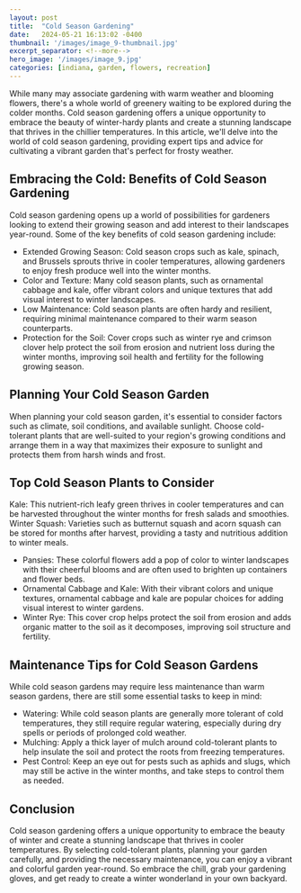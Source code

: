 ```yaml
---
layout: post
title:  "Cold Season Gardening"
date:   2024-05-21 16:13:02 -0400
thumbnail: '/images/image_9-thumbnail.jpg'
excerpt_separator: <!--more-->
hero_image: '/images/image_9.jpg'
categories: [indiana, garden, flowers, recreation]
---
```

While many may associate gardening with warm weather and blooming flowers, there's a whole world of greenery waiting to be explored during the colder months. <!--more-->Cold season gardening offers a unique opportunity to embrace the beauty of winter-hardy plants and create a stunning landscape that thrives in the chillier temperatures. In this article, we'll delve into the world of cold season gardening, providing expert tips and advice for cultivating a vibrant garden that's perfect for frosty weather.

## Embracing the Cold: Benefits of Cold Season Gardening
Cold season gardening opens up a world of possibilities for gardeners looking to extend their growing season and add interest to their landscapes year-round. Some of the key benefits of cold season gardening include:
* Extended Growing Season: Cold season crops such as kale, spinach, and Brussels sprouts thrive in cooler temperatures, allowing gardeners to enjoy fresh produce well into the winter months.
* Color and Texture: Many cold season plants, such as ornamental cabbage and kale, offer vibrant colors and unique textures that add visual interest to winter landscapes.
* Low Maintenance: Cold season plants are often hardy and resilient, requiring minimal maintenance compared to their warm season counterparts.
* Protection for the Soil: Cover crops such as winter rye and crimson clover help protect the soil from erosion and nutrient loss during the winter months, improving soil health and fertility for the following growing season.

## Planning Your Cold Season Garden
When planning your cold season garden, it's essential to consider factors such as climate, soil conditions, and available sunlight. Choose cold-tolerant plants that are well-suited to your region's growing conditions and arrange them in a way that maximizes their exposure to sunlight and protects them from harsh winds and frost.

## Top Cold Season Plants to Consider
Kale: This nutrient-rich leafy green thrives in cooler temperatures and can be harvested throughout the winter months for fresh salads and smoothies.
Winter Squash: Varieties such as butternut squash and acorn squash can be stored for months after harvest, providing a tasty and nutritious addition to winter meals.
* Pansies: These colorful flowers add a pop of color to winter landscapes with their cheerful blooms and are often used to brighten up containers and flower beds.
* Ornamental Cabbage and Kale: With their vibrant colors and unique textures, ornamental cabbage and kale are popular choices for adding visual interest to winter gardens.
* Winter Rye: This cover crop helps protect the soil from erosion and adds organic matter to the soil as it decomposes, improving soil structure and fertility.

## Maintenance Tips for Cold Season Gardens
While cold season gardens may require less maintenance than warm season gardens, there are still some essential tasks to keep in mind:
* Watering: While cold season plants are generally more tolerant of cold temperatures, they still require regular watering, especially during dry spells or periods of prolonged cold weather.
* Mulching: Apply a thick layer of mulch around cold-tolerant plants to help insulate the soil and protect the roots from freezing temperatures.
* Pest Control: Keep an eye out for pests such as aphids and slugs, which may still be active in the winter months, and take steps to control them as needed.

## Conclusion
Cold season gardening offers a unique opportunity to embrace the beauty of winter and create a stunning landscape that thrives in cooler temperatures. By selecting cold-tolerant plants, planning your garden carefully, and providing the necessary maintenance, you can enjoy a vibrant and colorful garden year-round. So embrace the chill, grab your gardening gloves, and get ready to create a winter wonderland in your own backyard.
